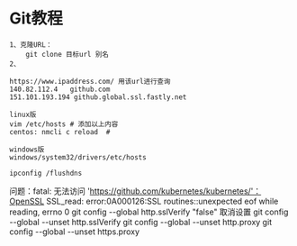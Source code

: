# Git教程
```shell
1、克隆URL：
    git clone 目标url 别名
2、
```

```shell
https://www.ipaddress.com/ 用该url进行查询
140.82.112.4   github.com
151.101.193.194 github.global.ssl.fastly.net

linux版
vim /etc/hosts # 添加以上内容
centos: nmcli c reload  # 

windows版
windows/system32/drivers/etc/hosts

ipconfig /flushdns
```
问题：fatal: 无法访问 'https://github.com/kubernetes/kubernetes/'：OpenSSL SSL_read: error:0A000126:SSL routines::unexpected eof while reading, errno 0
git config --global http.sslVerify "false"
取消设置
git config --global --unset http.sslVerify
git config --global --unset http.proxy
git config --global --unset https.proxy
